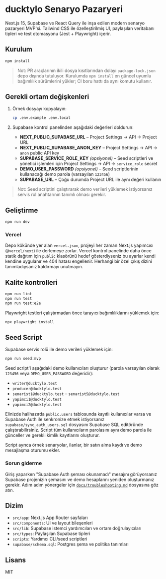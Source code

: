 # ducktylo Senaryo Pazaryeri

Next.js 15, Supabase ve React Query ile inşa edilen modern senaryo pazaryeri MVP'si. Tailwind CSS ile özelleştirilmiş UI, paylaşılan veritabanı tipleri ve test otomasyonu (Jest + Playwright) içerir.

## Kurulum

```bash
npm install
```

> Not: PR araçlarının ikili dosya kısıtlarından dolayı `package-lock.json` depo dışında tutuluyor. Kurulumda `npm install` en güncel
> uyumlu bağımlılık sürümlerini yükler; CI boru hattı da aynı komutu kullanır.

## Gerekli ortam değişkenleri

1. Örnek dosyayı kopyalayın:

   ```bash
   cp .env.example .env.local
   ```

2. Supabase kontrol panelinden aşağıdaki değerleri doldurun:

   - **NEXT_PUBLIC_SUPABASE_URL** – Project Settings → API → Project URL
   - **NEXT_PUBLIC_SUPABASE_ANON_KEY** – Project Settings → API → `anon` public API key
   - **SUPABASE_SERVICE_ROLE_KEY** *(opsiyonel)* – Seed scriptleri ve yönetici işlemleri için Project Settings → API → `service_role` secret
   - **DEMO_USER_PASSWORD** *(opsiyonel)* – Seed scriptlerinin kullanacağı demo parola (varsayılan `123456`)
   - **SUPABASE_URL** – Çoğu durumda Project URL ile aynı değeri kullanın

> Not: Seed scriptini çalıştırarak demo verileri yüklemek istiyorsanız servis rol anahtarının tanımlı olması gerekir.

## Geliştirme

```bash
npm run dev
```

### Vercel

Depo kökünde yer alan `vercel.json`, projeyi her zaman Next.js yapımcısı (`@vercel/next`) ile derlemeye zorlar. Vercel kontrol panelinde daha önce statik dağıtım için `public` klasörünü hedef gösterdiyseniz bu ayarlar kendi kendine uygulanır ve 404 hatası engellenir. Herhangi bir özel çıkış dizini tanımladıysanız kaldırmayı unutmayın.

## Kalite kontrolleri

```bash
npm run lint
npm run test
npm run test:e2e
```

Playwright testleri çalıştırmadan önce tarayıcı bağımlılıklarını yüklemek için:

```bash
npx playwright install
```

## Seed Script

Supabase servis rolü ile demo verileri yüklemek için:

```bash
npm run seed:mvp
```

Seed script'i aşağıdaki demo kullanıcıları oluşturur (parola varsayılan olarak `123456` veya `DEMO_USER_PASSWORD` değeridir):

- `writer@ducktylo.test`
- `producer@ducktylo.test`
- `senarist1@ducktylo.test` – `senarist5@ducktylo.test`
- `yapimci1@ducktylo.test`
- `yapimci2@ducktylo.test`

Elinizde halihazırda `public.users` tablosunda kayıtlı kullanıcılar varsa ve Supabase Auth ile senkronize etmek istiyorsanız `supabase/sync_auth_users.sql` dosyasını Supabase SQL editöründe çalıştırabilirsiniz. Script tüm kullanıcıların parolasını aynı demo parola ile günceller ve gerekli kimlik kayıtlarını oluşturur.

Script ayrıca örnek senaryolar, ilanlar, bir satın alma kaydı ve demo mesajlaşma oturumu ekler.

### Sorun giderme

Giriş yaparken "Supabase Auth şeması okunamadı" mesajını görüyorsanız Supabase projenizin şemasını ve demo hesaplarını yeniden
oluşturmanız gerekir. Adım adım yönergeler için [`docs/troubleshooting.md`](docs/troubleshooting.md) dosyasına göz atın.

## Dizim

- `src/app`: Next.js App Router sayfaları
- `src/components`: UI ve layout bileşenleri
- `src/lib`: Supabase istemci yardımcıları ve ortam doğrulayıcıları
- `src/types`: Paylaşılan Supabase tipleri
- `scripts`: Yardımcı CLI/seed scriptleri
- `supabase/schema.sql`: Postgres şema ve politika tanımları

## Lisans

MIT
